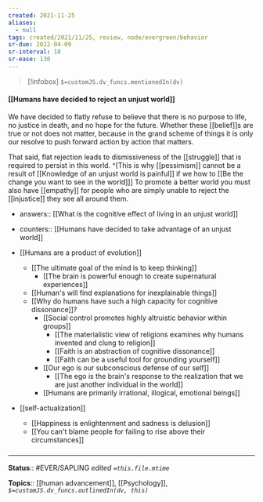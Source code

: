 ```yaml
---
created: 2021-11-25 
aliases:
  - null
tags: created/2021/11/25, review, node/evergreen/behavior
sr-due: 2022-04-09
sr-interval: 18
sr-ease: 130
---
```

> [!infobox]
`$=customJS.dv_funcs.mentionedIn(dv)`

#### [[Humans have decided to reject an unjust world]] 

We have decided to flatly refuse to believe that there is no purpose to life, no justice in death, and no hope for the future. Whether these [[belief]]s are true or not does not matter, because in the grand scheme of things it is only our resolve to push forward action by action that matters. 

That said, flat rejection leads to dismissiveness of the [[struggle]] that is required to persist in this world.
^[This is why [[pessimism]] cannot be a result of [[Knowledge of an unjust world is painful]] if we how to [[Be the change you want to see in the world]]]
To promote a better world you must also have [[empathy]] for people who are simply unable to reject the [[injustice]] they see all around them. 

- answers:: [[What is the cognitive effect of living in an unjust world]]
- counters:: [[Humans have decided to take advantage of an unjust world]]

- [[Humans are a product of evolution]]
    - [[The ultimate goal of the mind is to keep thinking]]
        - [[The brain is powerful enough to create supernatural experiences]]
    - [[Human's will find explanations for inexplainable things]]
    - [[Why do humans have such a high capacity for cognitive dissonance]]?
        - [[Social control promotes highly altruistic behavior within groups]]
            - [[The materialistic view of religions examines why humans invented and clung to religion]]
            - [[Faith is an abstraction of cognitive dissonance]]
            - [[Faith can be a useful tool for grounding yourself]]
		- [[Our ego is our subconscious defense of our self]]
			- [[The ego is the brain's response to the realization that we are just another individual in the world]]
        - [[Humans are primarily irrational, illogical, emotional beings]]
- [[self-actualization]]
    - [[Happiness is enlightenment and sadness is delusion]]
	- [[You can't blame people for failing to rise above their circumstances]]

### <hr class="footnote"/>

**Status**:: #EVER/SAPLING 
*edited `=this.file.mtime`*

**Topics**:: [[human advancement]], [[Psychology]], 
*`$=customJS.dv_funcs.outlinedIn(dv, this)`*

